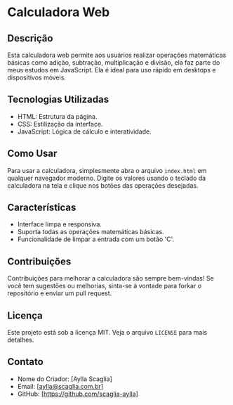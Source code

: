 # Calculadora Web

## Descrição
Esta calculadora web permite aos usuários realizar operações matemáticas básicas como adição, subtração, multiplicação e divisão, ela faz parte do meus estudos em JavaScript. Ela é ideal para uso rápido em desktops e dispositivos móveis.

## Tecnologias Utilizadas
- HTML: Estrutura da página.
- CSS: Estilização da interface.
- JavaScript: Lógica de cálculo e interatividade.

## Como Usar
Para usar a calculadora, simplesmente abra o arquivo `index.html` em qualquer navegador moderno. Digite os valores usando o teclado da calculadora na tela e clique nos botões das operações desejadas.

## Características
- Interface limpa e responsiva.
- Suporta todas as operações matemáticas básicas.
- Funcionalidade de limpar a entrada com um botão 'C'.

## Contribuições
Contribuições para melhorar a calculadora são sempre bem-vindas! Se você tem sugestões ou melhorias, sinta-se à vontade para forkar o repositório e enviar um pull request.

## Licença
Este projeto está sob a licença MIT. Veja o arquivo `LICENSE` para mais detalhes.

## Contato
- Nome do Criador: [Aylla Scaglia]
- Email: [aylla@scaglia.com.br]
- GitHub: [https://github.com/scaglia-aylla]

